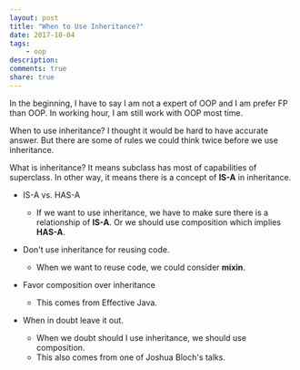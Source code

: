 ```yaml
---
layout: post
title: "When to Use Inheritance?"
date: 2017-10-04
tags:
    - oop
description:
comments: true
share: true
---
```


In the beginning, I have to say I am not a expert of OOP and I am prefer FP than OOP. In working hour, I am still work with OOP most time.

When to use inheritance? I thought it would be hard to have accurate answer. But there are some of rules we could think twice before we use inheritance.

What is inheritance? It means subclass has most of capabilities of superclass. In other way, it means there is a concept of **IS-A** in inheritance.

* IS-A vs. HAS-A
    * If we want to use inheritance, we have to make sure there is a relationship of **IS-A**. Or we should use composition which implies **HAS-A**.

* Don't use inheritance for reusing code.
    * When we want to reuse code, we could consider **mixin**.

* Favor composition over inheritance
    * This comes from Effective Java.

* When in doubt leave it out.
    * When we doubt should I use inheritance, we should use composition.
    * This also comes from one of Joshua Bloch's talks.
